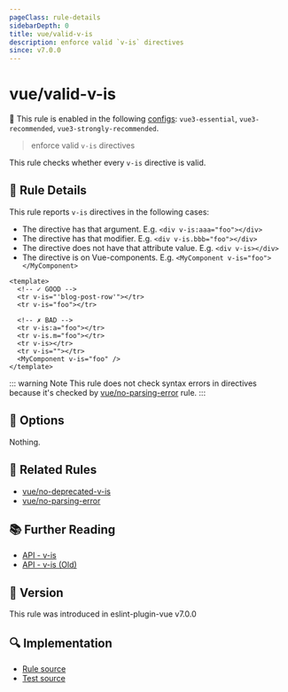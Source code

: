```yaml
---
pageClass: rule-details
sidebarDepth: 0
title: vue/valid-v-is
description: enforce valid `v-is` directives
since: v7.0.0
---
```

# vue/valid-v-is

💼 This rule is enabled in the following [configs](https://eslint.vuejs.org/user-guide/#bundle-configurations): `vue3-essential`, `vue3-recommended`, `vue3-strongly-recommended`.

<!-- end auto-generated rule header -->

> enforce valid `v-is` directives

This rule checks whether every `v-is` directive is valid.

## :book: Rule Details

This rule reports `v-is` directives in the following cases:

- The directive has that argument. E.g. `<div v-is:aaa="foo"></div>`
- The directive has that modifier. E.g. `<div v-is.bbb="foo"></div>`
- The directive does not have that attribute value. E.g. `<div v-is></div>`
- The directive is on Vue-components. E.g. `<MyComponent v-is="foo"></MyComponent>`

<eslint-code-block :rules="{'vue/valid-v-is': ['error']}">

```vue
<template>
  <!-- ✓ GOOD -->
  <tr v-is="'blog-post-row'"></tr>
  <tr v-is="foo"></tr>

  <!-- ✗ BAD -->
  <tr v-is:a="foo"></tr>
  <tr v-is.m="foo"></tr>
  <tr v-is></tr>
  <tr v-is=""></tr>
  <MyComponent v-is="foo" />
</template>
```

</eslint-code-block>

::: warning Note
This rule does not check syntax errors in directives because it's checked by [vue/no-parsing-error] rule.
:::

## :wrench: Options

Nothing.

## :couple: Related Rules

- [vue/no-deprecated-v-is]
- [vue/no-parsing-error]

[vue/no-deprecated-v-is]: ./no-deprecated-v-is.md
[vue/no-parsing-error]: ./no-parsing-error.md

## :books: Further Reading

- [API - v-is](https://vuejs.org/api/built-in-directives.html#v-is)
- [API - v-is (Old)](https://github.com/vuejs/docs-next/blob/008613756c3d781128d96b64a2d27f7598f8f548/src/api/directives.md#v-is)

## :rocket: Version

This rule was introduced in eslint-plugin-vue v7.0.0

## :mag: Implementation

- [Rule source](https://github.com/vuejs/eslint-plugin-vue/blob/master/lib/rules/valid-v-is.js)
- [Test source](https://github.com/vuejs/eslint-plugin-vue/blob/master/tests/lib/rules/valid-v-is.js)
